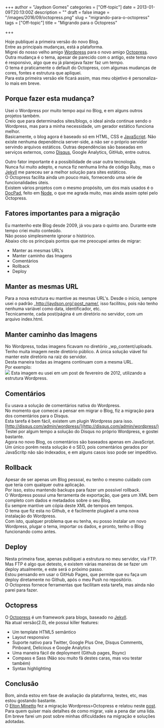 +++
author = "Jaydson Gomes"
categories = ["Off-topic"]
date = 2013-01-09T20:13:00Z
description = ""
draft = false
image = "/images/2016/09/octopress.png"
slug = "migrando-para-o-octopress"
tags = ["Off-topic"]
title = "Migrando para o Octopress"

+++

Hoje publiquei a primeira versão do novo Blog.  
Entre as principais mudanças, está a plataforma.  
Migrei do nosso velho amigo [Wordpress](http://wordpress.org) para o novo amigo [Octopress](http://octopress.org).  
Outra mudança é o tema, apesar de parecido com o antigo, este tema novo é responsivo, algo que eu já planejava fazer faz um tempo.  
O tema é praticamente o default do Octopress, com algumas mudanças de cores, fontes e estrutura que apliquei.  
Para esta primeira versão ele ficará assim, mas meu objetivo é personaliza-lo mais em breve.  

## Porque fazer esta mudança?  
Usei o Wordpress por muito tempo aqui no Blog, e em alguns outros projetos também.  
Creio que para determinados sites/blogs, o ideal ainda continue sendo o Wordpress, mas para a minha necessidade, um gerador estático funciona melhor.  
Basicamente, o blog agora é baseado só em HTML, CSS e [JavaScript](https://developer.mozilla.org/en-US/docs/JavaScript). Não existe nenhuma dependência server-side, a não ser o próprio servidor servindo arquivos estáticos.
Outras dependências são baseadas em serviços externos, como [Disqus](http://disqus.com), Google Analytics, GitHub, entre outros.  

Outro fator importante é a possibilidade de usar outra tecnologia.  
Nunca fui muito adepto, e nunca fiz nenhuma linha de código Ruby, mas o [Jekyll](https://github.com/mojombo/jekyll) me pareceu ser a melhor solução para sites estáticos.  
O Octopress facilita ainda um pouco mais, fornecendo uma série de funcionalidades úteis.  
Existem vários projetos com o mesmo propósito, um dos mais usados é o [DocPad](https://github.com/bevry/docpad), feito em [Node](http://nodejs.org/), o que me agrada muito, mas ainda assim optei pelo Octopress.  

## Fatores importantes para a migração  
Eu mantenho este Blog desde 2009, já vou para o quinto ano. Durante este tempo criei muito conteúdo.  
Não posso simplesmente ignorar o histórico.  
Abaixo cito os principais pontos que me preocupei antes de migrar:  
* Manter as mesmas URL's  
* Manter caminho das Imagens  
* Comentários  
* Rollback  
* Deploy  

## Manter as mesmas URL
Para a nova estrutura eu mantive as mesmas URL's. Desde o início, sempre usei o padrão _http://jaydson.org/:post_name/, isso facilitou, pois não tenho nenhuma variável como data, identificador, etc.  
Tecnicamente, cada post/página é um diretório no servidor, com um arquivo index.html.  

## Manter caminho das Imagens
No Wordpress, todas imagens ficavam no diretório _wp_content/uploads.  
Tenho muita imagem neste diretório público. A única solução viável foi manter este diretório na raiz do servidor.  
Desta maneira todas as imagens continuam com a mesma URL.  
Por exemplo:  
![](/images/2016/09/jaydson-gomes-logo.png)
Esta imagem eu usei em um post de fevereiro de 2012, utilizando a estrutura Wordpress.  

## Comentários
Eu usava a solução de comentários nativa do Wordpress.  
No momento que comecei a pensar em migrar o Blog, fiz a migração para dos comentários para o Disqus.  
Esta tarefa é bem fácil, existem um plugin Wordpress para isso.  
[http://disqus.com/admin/wordpress/](http://disqus.com/admin/wordpress/)  
Testei por algum tempo a solução do Disqus no próprio Wordpress, e gostei bastante.  
Agora no novo Blog, os comentários são baseados apenas em JavaScript.  
Um único porém nesta solução é o SEO, pois comentários gerados por JavaScritp não são indexados, e em alguns casos isso pode ser impeditivo.  

## Rollback  
Apesar de ser apenas um Blog pessoal, eu tenho o mesmo cuidado com que teria com qualquer outra aplicação.  
Por isso, estou mantendo backups para fazer um possível rollback.  
O Wordpress possui uma ferramenta de exportação, que gera um XML bem completo com dados e metadados sobre o seu Blog.    
Eu sempre mantive um cópia deste XML de tempos em tempos.  
O tema que fiz esta no Github, e é facilmente plugável a uma nova instalação do Wordpress.  
Com isto, qualquer problema que eu tenha, eu posso instalar um novo Wordpress, plugar o tema, importar os dados, e pronto, tenho o Blog funcionando como antes.  

## Deploy  
Nesta primeira fase, apenas publiquei a estrutura no meu servidor, via FTP.  
Mas FTP é algo que detesto, e existem várias maneiras de se fazer um deploy atualmente, e este será o próximo passo.  
Estou pensando em usar o GitHub Pages, que permite que eu faça um deploy diretamente no Github, após o meu Push no repositório.  
O Octopress fornece ferramentas que facilitam esta tarefa, mas ainda não parei para fazer.  

## Octopress  
O [Octopress](http://octopress.org/) é um framework para blogs, baseado no [Jekyll](https://github.com/mojombo/jekyll).  
Na atual versão(2.0), ele possui killer features:   
* Um template HTML5 semântico  
* Layout responsivo  
* Suporte nativo para Twitter, Google Plus One, Disqus Comments, Pinboard, Delicious e Google Analytics  
* Uma maneira fácil de deployment (Github pages, Rsync)  
* Compass e Sass (Não sou muito fã destes caras, mas vou testar também)  
* Syntax highlighting 

## Conclusão 

Bom, ainda estou em fase de avaliação da plataforma, testes, etc, mas estou gostando bastante.  
O [Elton Minetto](http://eltonminetto.net) fez a migração Wordpress>Octopress e relatou neste [post](http://eltonminetto.net/blog/2013/01/04/migrando-wordpress-para-octopress/).  
Para quem quiser mais detalhes de como migrar, vale a pena dar uma lida.  
Em breve farei um post sobre minhas dificuldades na migração e soluções adotadas.  


